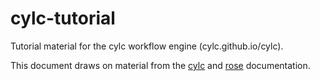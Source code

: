 # cylc-tutorial
Tutorial material for the cylc workflow engine (cylc.github.io/cylc).

This document draws on material from the [cylc](http://cylc.github.io/cylc/documentation.html) and [rose](http://metomi.github.io/rose/doc) documentation.
